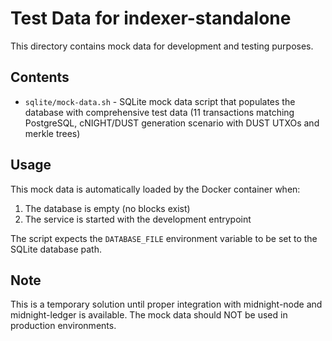 # Test Data for indexer-standalone

This directory contains mock data for development and testing purposes.

## Contents

- `sqlite/mock-data.sh` - SQLite mock data script that populates the database with comprehensive test data (11 transactions matching PostgreSQL, cNIGHT/DUST generation scenario with DUST UTXOs and merkle trees)

## Usage

This mock data is automatically loaded by the Docker container when:
1. The database is empty (no blocks exist)
2. The service is started with the development entrypoint

The script expects the `DATABASE_FILE` environment variable to be set to the SQLite database path.

## Note

This is a temporary solution until proper integration with midnight-node and midnight-ledger is available.
The mock data should NOT be used in production environments.
